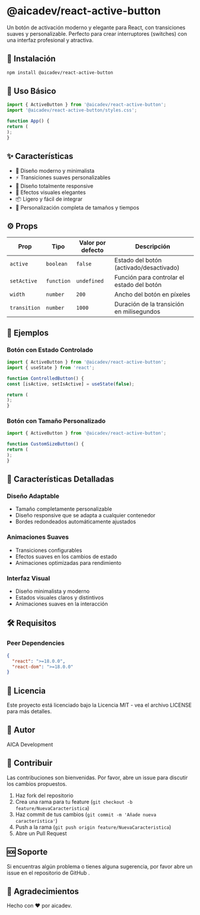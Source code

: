 # @aicadev/react-active-button

Un botón de activación moderno y elegante para React, con transiciones suaves y personalizable. Perfecto para crear interruptores (switches) con una interfaz profesional y atractiva.

## 🚀 Instalación

```bash
npm install @aicadev/react-active-button
```

## 📖 Uso Básico

```jsx
import { ActiveButton } from '@aicadev/react-active-button';
import '@aicadev/react-active-button/styles.css';

function App() {
return (
);
}
```

## ✨ Características

- 🎯 Diseño moderno y minimalista
- ⚡ Transiciones suaves personalizables
- 📱 Diseño totalmente responsive
- 🎨 Efectos visuales elegantes
- 📦 Ligero y fácil de integrar
- 🎯 Personalización completa de tamaños y tiempos

## ⚙️ Props

| Prop         | Tipo       | Valor por defecto | Descripción                                |
| ------------ | ---------- | ----------------- | ------------------------------------------ |
| `active`     | `boolean`  | `false`           | Estado del botón (activado/desactivado)    |
| `setActive`  | `function` | `undefined`       | Función para controlar el estado del botón |
| `width`      | `number`   | `200`             | Ancho del botón en píxeles                 |
| `transition` | `number`   | `1000`            | Duración de la transición en milisegundos  |

## 🎯 Ejemplos

### Botón con Estado Controlado

```jsx
import { ActiveButton } from '@aicadev/react-active-button';
import { useState } from 'react';

function ControlledButton() {
const [isActive, setIsActive] = useState(false);

return (
);
}
```

### Botón con Tamaño Personalizado

```jsx
import { ActiveButton } from '@aicadev/react-active-button';

function CustomSizeButton() {
return (
);
}
```

## 🎨 Características Detalladas

### Diseño Adaptable

- Tamaño completamente personalizable
- Diseño responsive que se adapta a cualquier contenedor
- Bordes redondeados automáticamente ajustados

### Animaciones Suaves

- Transiciones configurables
- Efectos suaves en los cambios de estado
- Animaciones optimizadas para rendimiento

### Interfaz Visual

- Diseño minimalista y moderno
- Estados visuales claros y distintivos
- Animaciones suaves en la interacción

## 🛠️ Requisitos

### Peer Dependencies

```json
{
  "react": ">=18.0.0",
  "react-dom": ">=18.0.0"
}
```

## 📝 Licencia

Este proyecto está licenciado bajo la Licencia MIT - vea el archivo LICENSE para más detalles.

## 👥 Autor

AICA Development

## 🤝 Contribuir

Las contribuciones son bienvenidas. Por favor, abre un issue para discutir los cambios propuestos.

1. Haz fork del repositorio
2. Crea una rama para tu feature (`git checkout -b feature/NuevaCaracteristica`)
3. Haz commit de tus cambios (`git commit -m 'Añade nueva característica'`)
4. Push a la rama (`git push origin feature/NuevaCaracteristica`)
5. Abre un Pull Request

## 🆘 Soporte

Si encuentras algún problema o tienes alguna sugerencia, por favor abre un issue en el repositorio de GitHub .

## 🌟 Agradecimientos

Hecho con ❤️ por aicadev.
